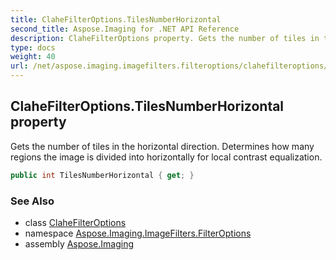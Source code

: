 ```yaml
---
title: ClaheFilterOptions.TilesNumberHorizontal
second_title: Aspose.Imaging for .NET API Reference
description: ClaheFilterOptions property. Gets the number of tiles in the horizontal direction. Determines how many regions the image is divided into horizontally for local contrast equalization
type: docs
weight: 40
url: /net/aspose.imaging.imagefilters.filteroptions/clahefilteroptions/tilesnumberhorizontal/
---
```

## ClaheFilterOptions.TilesNumberHorizontal property

Gets the number of tiles in the horizontal direction. Determines how many regions the image is divided into horizontally for local contrast equalization.

```csharp
public int TilesNumberHorizontal { get; }
```

### See Also

* class [ClaheFilterOptions](../)
* namespace [Aspose.Imaging.ImageFilters.FilterOptions](../../clahefilteroptions/)
* assembly [Aspose.Imaging](../../../)



